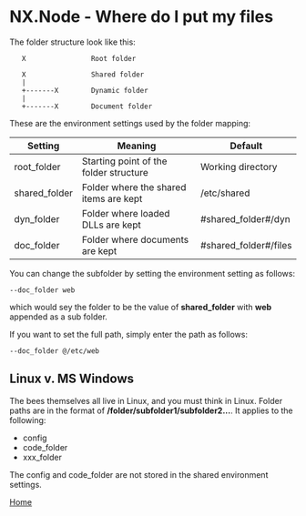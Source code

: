 # NX.Node - Where do I put my files

The folder structure look like this:
```
   X				Root folder
   
   X				Shared folder
   |
   +-------X		Dynamic folder
   |
   +-------X		Document folder 
```
These are the environment settings used by the folder mapping:

Setting|Meaning|Default
-------|-------|-------
root_folder|Starting point of the folder structure|Working directory
shared_folder|Folder where the shared items are kept|/etc/shared
dyn_folder|Folder where loaded DLLs are kept|#shared_folder#/dyn
doc_folder|Folder where documents are kept|#shared_folder#/files

You can change the subfolder by setting the environment setting as follows:
```
--doc_folder web
```
which would sey the folder to be the value of **shared_folder** with **web** appended
as a sub folder.

If you want to set the full path, simply enter the path as follows:
```
--doc_folder @/etc/web
```

## Linux v. MS Windows

The bees themselves all live in Linux, and you must think in Linux.  Folder paths
are in the format of **/folder/subfolder1/subfolder2...**.  It applies to the following:

* config
* code_folder
* xxx_folder

The config and code_folder are not stored in the shared environment settings.

[Home](../README.md)
